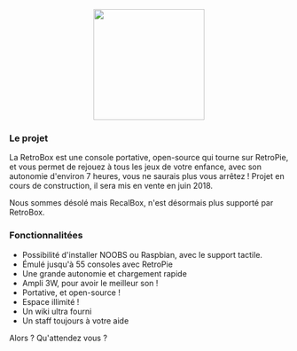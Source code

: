 <div align="center" color="#0094D2">
	<img src="http://imageshack.com/a/img924/3931/4RxNMI.jpg" height="200"/><br>
</div>

### Le projet

La RetroBox est une console portative, open-source qui tourne sur RetroPie, et vous permet de rejouez à tous les jeux de votre enfance, avec son autonomie d'environ 7 heures, vous ne saurais plus vous arrêtez !
Projet en cours de construction, il sera mis en vente en juin 2018.

Nous sommes désolé mais RecalBox, n'est désormais plus supporté par RetroBox.

### Fonctionnalitées

 - Possibilité d'installer NOOBS ou Raspbian, avec le support tactile.
 - Émulé jusqu'à 55 consoles avec RetroPie
 - Une grande autonomie et chargement rapide
 - Ampli 3W, pour avoir le meilleur son !
 - Portative, et open-source !
 - Espace illimité !
 - Un wiki ultra fourni
 - Un staff toujours à votre aide

 Alors ? Qu'attendez vous ?
